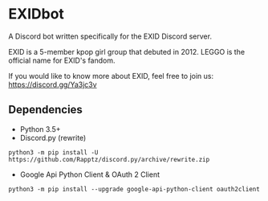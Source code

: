 # EXIDbot

A Discord bot written specifically for the EXID Discord server.

EXID is a 5-member kpop girl group that debuted in 2012.
LEGGO is the official name for EXID's fandom.

If you would like to know more about EXID, feel free to join us: https://discord.gg/Ya3jc3v

## Dependencies

- Python 3.5+
- Discord.py (rewrite)

`python3 -m pip install -U https://github.com/Rapptz/discord.py/archive/rewrite.zip`

- Google Api Python Client & OAuth 2 Client

`python3 -m pip install --upgrade google-api-python-client oauth2client`
